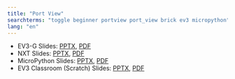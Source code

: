 ```yaml
---
title: "Port View"
searchterms: "toggle beginner portview port_view brick ev3 micropython"
lang: "en"
---
```

 <ul>
 <li class="ng-binding">EV3-G Slides:
 <a href="ProgrammingLessons/beginner/PortView.pptx">PPTX</a>,
 <a href="ProgrammingLessons/beginner/PortView.pdf">PDF</a>
 </li>
<li class="ng-binding">NXT Slides:
<a href="ProgrammingLessons/beginner/ViewNXT.pptx">PPTX</a>,
<a href="ProgrammingLessons/beginner/ViewNXT.pdf">PDF</a>
</li>
<li class="ng-binding">MicroPython Slides:
<a href="ProgrammingLessons/beginner/py-PortView.pptx">PPTX</a>,
<a href="ProgrammingLessons/beginner/py-PortView.pdf">PDF</a>
</li>
<li class="ng-binding">EV3 Classroom (Scratch) Slides:
<a href="ProgrammingLessons/beginner/scratch-PortView.pptx">PPTX</a>,
<a href="ProgrammingLessons/beginner/scratch-PortView.pdf">PDF</a>
</li>
 </ul>
